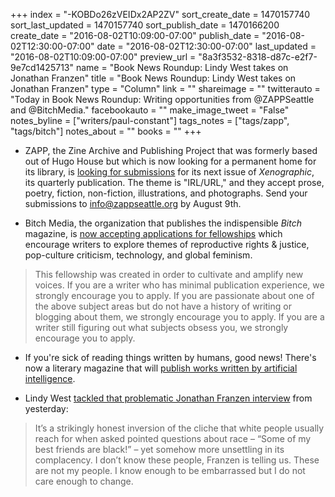 +++
index = "-KOBDo26zVEIDx2AP2ZV"
sort_create_date = 1470157740
sort_last_updated = 1470157740
sort_publish_date = 1470166200
create_date = "2016-08-02T10:09:00-07:00"
publish_date = "2016-08-02T12:30:00-07:00"
date = "2016-08-02T12:30:00-07:00"
last_updated = "2016-08-02T10:09:00-07:00"
preview_url = "8a3f3532-8318-d87c-e2f7-9e7cd1425713"
name = "Book News Roundup: Lindy West takes on Jonathan Franzen"
title = "Book News Roundup: Lindy West takes on Jonathan Franzen"
type = "Column"
link = ""
shareimage = ""
twitterauto = "Today in Book News Roundup: Writing opportunities from @ZAPPSeattle and @BitchMedia."
facebookauto = ""
make_image_tweet = "False"
notes_byline = ["writers/paul-constant"]
tags_notes = ["tags/zapp", "tags/bitch"]
notes_about = ""
books = ""
+++
* ZAPP, the Zine Archive and Publishing Project that was formerly based out of Hugo House but which is now looking for a permanent home for its library, is [looking for submissions](https://www.facebook.com/shortrunseattle/posts/1046861722033543) for its next issue of *Xenographic*, its quarterly publication. The theme is "IRL/URL," and they accept prose, poetry, fiction, non-fiction, illustrations, and photographs. Send your submissions to info@zappseattle.org by August 9th.

* Bitch Media, the organization that publishes the indispensible *Bitch* magazine, is [now accepting applications for fellowships](https://bitchmedia.org/article/announcing-bitch-media-fellowships-writers#.V5-yqGMOIrc.twitter) which encourage writers to explore themes of reproductive rights & justice, pop-culture criticism, technology, and global feminism. 

<blockquote>This fellowship was created in order to cultivate and amplify new voices. If you are a writer who has minimal publication experience, we strongly encourage you to apply. If you are passionate about one of the above subject areas but do not have a history of writing or blogging about them, we strongly encourage you to apply. If you are a writer still figuring out what subjects obsess you, we strongly encourage you to apply. </blockquote>

* If you're sick of reading things written by humans, good news! There's now a literary magazine that will [publish works written by artificial intelligence](https://electricliterature.com/do-androids-submit-to-electric-lit-mags-a-new-journal-publishes-poems-by-computers-e4b2c3d86a64#.8dpsiqes2).

* Lindy West [tackled that problematic Jonathan Franzen interview](https://www.theguardian.com/commentisfree/2016/aug/02/jonathan-franzens-lack-of-black-friends-is-unsettling-but-its-hardly-unusual-in-white-america) from yesterday:

<blockquote>It’s a strikingly honest inversion of the cliche that white people usually reach for when asked pointed questions about race – “Some of my best friends are black!” – yet somehow more unsettling in its complacency. I don’t know these people, Franzen is telling us. These are not my people. I know enough to be embarrassed but I do not care enough to change.</blockquote>